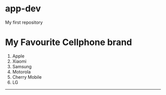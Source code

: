 # app-dev
My first repository

# My Favourite Cellphone brand

1. Apple
2. Xiaomi
3. Samsung
4. Motorola
5. Cherry Mobile
6. LG
--------------------------------
